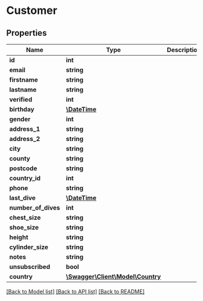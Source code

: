 # Customer

## Properties
Name | Type | Description | Notes
------------ | ------------- | ------------- | -------------
**id** | **int** |  | [optional] 
**email** | **string** |  | [optional] 
**firstname** | **string** |  | [optional] 
**lastname** | **string** |  | [optional] 
**verified** | **int** |  | [optional] 
**birthday** | [**\DateTime**](Date.md) |  | [optional] 
**gender** | **int** |  | [optional] 
**address_1** | **string** |  | [optional] 
**address_2** | **string** |  | [optional] 
**city** | **string** |  | [optional] 
**county** | **string** |  | [optional] 
**postcode** | **string** |  | [optional] 
**country_id** | **int** |  | [optional] 
**phone** | **string** |  | [optional] 
**last_dive** | [**\DateTime**](Date.md) |  | [optional] 
**number_of_dives** | **int** |  | [optional] 
**chest_size** | **string** |  | [optional] 
**shoe_size** | **string** |  | [optional] 
**height** | **string** |  | [optional] 
**cylinder_size** | **string** |  | [optional] 
**notes** | **string** |  | [optional] 
**unsubscribed** | **bool** |  | [optional] 
**country** | [**\Swagger\Client\Model\Country**](Country.md) |  | [optional] 

[[Back to Model list]](../README.md#documentation-for-models) [[Back to API list]](../README.md#documentation-for-api-endpoints) [[Back to README]](../README.md)


